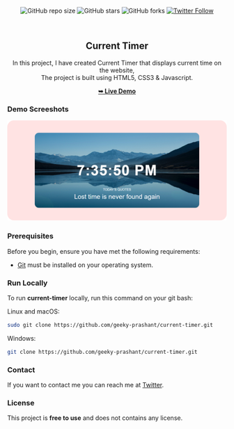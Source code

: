 <div align="center">
  
  ![GitHub repo size](https://img.shields.io/github/repo-size/geeky-prashant/current-timer)
  ![GitHub stars](https://img.shields.io/github/stars/geeky-prashant/current-timer)
  ![GitHub forks](https://img.shields.io/github/forks/geeky-prashant/current-timer?style=social)
  [![Twitter Follow](https://img.shields.io/twitter/follow/geekyprashant?style=social)](https://twitter.com/intent/follow?screen_name=geekyprashant)
 
  <br />

  <h2 align="center">Current Timer</h2>

  In this project, I have created Current Timer that displays current time on the website, <br />The project is built using HTML5, CSS3 & Javascript.

  <a href="https://geeky-prashant.github.io/current-timer/"><strong>➥ Live Demo</strong></a>

</div>

### Demo Screeshots

![Current Timer Landing Page Desktop Demo](./readme-images/Current-Timer.png "Desktop Demo")

### Prerequisites

Before you begin, ensure you have met the following requirements:

* [Git](https://git-scm.com/downloads "Download Git") must be installed on your operating system.

### Run Locally

To run **current-timer** locally, run this command on your git bash:

Linux and macOS:

```bash
sudo git clone https://github.com/geeky-prashant/current-timer.git
```

Windows:

```bash
git clone https://github.com/geeky-prashant/current-timer.git
```

### Contact

If you want to contact me you can reach me at [Twitter](https://www.twitter.com/geekyprashant).

### License

This project is **free to use** and does not contains any license.
